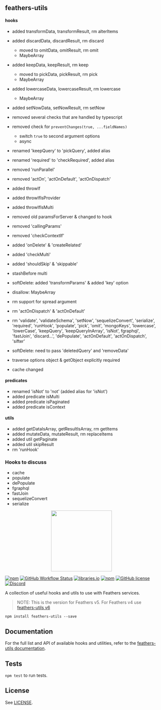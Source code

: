 ## feathers-utils

#### hooks

- added transformData, transformResult, rm alterItems
- added discardData, discardResult, rm discard
  - moved to omitData, omitResult, rm omit
  - MaybeArray
- added keepData, keepResult, rm keep
  - moved to pickData, pickResult, rm pick
  - MaybeArray
- added lowercaseData, lowercaseResult, rm lowercase
  - MaybeArray
- added setNowData, setNowResult, rm setNow

- removed several checks that are handled by typescript
- removed check for `preventChanges(true, ...fieldNames)`
  - switch `true` to second argument options
  - async

- renamed 'keepQuery' to 'pickQuery', added alias
- renamed 'required' to 'checkRequired', added alias

- removed 'runParallel'

- removed 'actOn', 'actOnDefault', 'actOnDispatch'

- added throwIf
- added throwIfIsProvider
- added throwIfIsMulti

- removed old paramsForServer & changed to hook

- removed 'callingParams'

- removed 'checkContextIf'

- added 'onDelete' & 'createRelated'
- added 'checkMulti'
- added 'shouldSkip' & 'skippable'

- stashBefore multi

- softDelete: added 'transformParams' & added 'key' option

- disallow: MaybeArray

- rm support for spread argument

- rm 'actOnDispatch' & 'actOnDefault'

- rm 'validate', 'validateSchema', 'setNow', 'sequelizeConvert', 'serialize', 'required', 'runHook', 'populate', 'pick', 'omit', 'mongoKeys', 'lowercase', 'lowerCase', 'keepQuery', 'keepQueryInArray', 'isNot', fgraphql', 'fastJoin', 'discard...', 'dePopulate', 'actOnDefault', 'actOnDispatch', 'sifter'

- softDelete: need to pass 'deletedQuery' and 'removeData'

- traverse options object & getObject explicitly required

- cache changed

#### predicates

- renamed 'isNot' to 'not' (added alias for 'isNot')
- added predicate isMulti
- added predicate isPaginated
- added predicate isContext

#### utils

- added getDataIsArray, getResultIsArray, rm getItems
- added mutateData, mutateResult, rm replaceItems
- added util getPaginate
- added util skipResult
- rm 'runHook'

### Hooks to discuss

- cache
- populate
- dePopulate
- fgraphql
- fastJoin
- sequelizeConvert
- serialize

<p align="center">
  <img src="https://utils.feathersjs.com/feathers-utils-logo.png" width="200">
</p>

[![npm](https://img.shields.io/npm/v/feathers-utils)](https://www.npmjs.com/package/feathers-utils)
[![GitHub Workflow Status](https://img.shields.io/github/workflow/status/feathersjs/feathers-utils/CI/master)](https://github.com/feathersjs/feathers-utils/actions/workflows/nodejs.yml?query=branch%3Amaster)
[![libraries.io](https://img.shields.io/librariesio/release/npm/feathers-utils)](https://libraries.io/npm/feathers-utils)
[![npm](https://img.shields.io/npm/dm/feathers-utils)](https://www.npmjs.com/package/feathers-utils)
[![GitHub license](https://img.shields.io/github/license/feathersjs/feathers-utils)](https://github.com/feathersjs/feathers-utils/blob/master/LICENSE)
[![Discord](https://badgen.net/badge/icon/discord?icon=discord&label)](https://discord.gg/qa8kez8QBx)

A collection of useful hooks and utils to use with Feathers services.

> NOTE: This is the version for Feathers v5. For Feathers v4 use [feathers-utils v6](https://github.com/feathersjs/feathers-utils/tree/crow)

```
npm install feathers-utils --save
```

## Documentation

For the full list and API of available hooks and utilities, refer to the [feathers-utils documentation](https://utils.feathersjs.com/).

## Tests

`npm test` to run tests.

## License

See [LICENSE](LICENSE).
